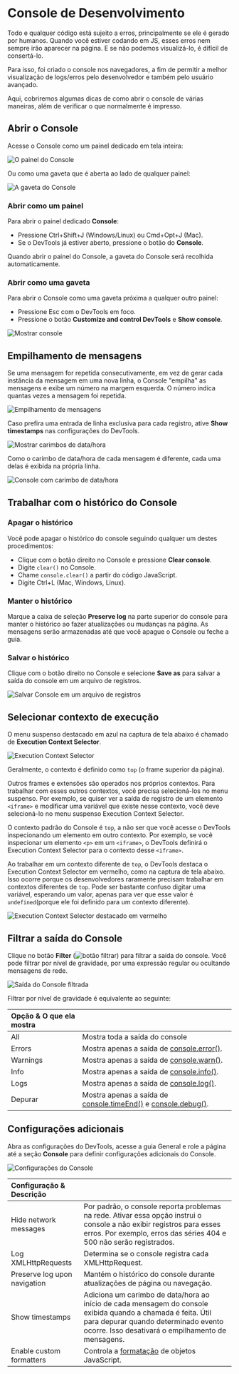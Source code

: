 # Console de Desenvolvimento

Todo e qualquer código está sujeito a erros, principalmente se ele é gerado por humanos. Quando você estiver codando em JS, esses erros nem sempre irão aparecer na página. E se não podemos visualizá-lo, é difícil de consertá-lo.

Para isso, foi criado o console nos navegadores, a fim de permitir a melhor visualização de logs/erros pelo desenvolvedor e também pelo usuário avançado.

Aqui, cobriremos algumas dicas de como abrir o console de várias maneiras, além de verificar o que normalmente é impresso.

## Abrir o Console

Acesse o Console como um painel dedicado em tela inteira:

![O painel do Console](https://developers.google.com/web/tools/chrome-devtools/console/images/console-panel.png?hl=pt-br)

Ou como uma gaveta que é aberta ao lado de qualquer painel:

![A gaveta do Console](https://developers.google.com/web/tools/chrome-devtools/console/images/console-drawer.png?hl=pt-br)

### Abrir como um painel

Para abrir o painel dedicado **Console**:

- Pressione Ctrl+Shift+J (Windows/Linux) ou Cmd+Opt+J (Mac).
- Se o DevTools já estiver aberto, pressione o botão do **Console**.

Quando abrir o painel do Console, a gaveta do Console será recolhida automaticamente.

### Abrir como uma gaveta

Para abrir o Console como uma gaveta próxima a qualquer outro painel:

- Pressione Esc com o DevTools em foco.
- Pressione o botão **Customize and control DevTools** e **Show console**.

![Mostrar console](https://developers.google.com/web/tools/chrome-devtools/console/images/show-console.png?hl=pt-br)

## Empilhamento de mensagens

Se uma mensagem for repetida consecutivamente, em vez de gerar cada instância da mensagem em uma nova linha, o Console "empilha" as mensagens e exibe um número na margem esquerda. O número indica quantas vezes a mensagem foi repetida.

![Empilhamento de mensagens](https://developers.google.com/web/tools/chrome-devtools/console/images/message-stacking.png?hl=pt-br)

Caso prefira uma entrada de linha exclusiva para cada registro, ative **Show timestamps** nas configurações do DevTools.

![Mostrar carimbos de data/hora](https://developers.google.com/web/tools/chrome-devtools/console/images/show-timestamps.png?hl=pt-br)

Como o carimbo de data/hora de cada mensagem é diferente, cada uma delas é exibida na própria linha.

![Console com carimbo de data/hora](https://developers.google.com/web/tools/chrome-devtools/console/images/timestamped-console.png?hl=pt-br)

## Trabalhar com o histórico do Console

### Apagar o histórico

Você pode apagar o histórico do console seguindo qualquer um destes procedimentos:

- Clique com o botão direito no Console e pressione **Clear console**.
- Digite `clear()` no Console.
- Chame `console.clear()` a partir do código JavaScript.
- Digite Ctrl+L (Mac, Windows, Linux).

### Manter o histórico

Marque a caixa de seleção **Preserve log** na parte superior do console para manter o histórico ao fazer atualizações ou mudanças na página. As mensagens serão armazenadas até que você apague o Console ou feche a guia.

### Salvar o histórico

Clique com o botão direito no Console e selecione **Save as** para salvar a saída do console em um arquivo de registros.

![Salvar Console em um arquivo de registros](https://developers.google.com/web/tools/chrome-devtools/console/images/console-save-as.png?hl=pt-br)

## Selecionar contexto de execução

O menu suspenso destacado em azul na captura de tela abaixo é chamado de **Execution Context Selector**.

![Execution Context Selector](https://developers.google.com/web/tools/chrome-devtools/console/images/execution-context-selector.png?hl=pt-br)

Geralmente, o contexto é definido como `top` (o frame superior da página).

Outros frames e extensões são operados nos próprios contextos. Para trabalhar com esses outros contextos, você precisa selecioná-los no menu suspenso. Por exemplo, se quiser ver a saída de registro de um elemento `<iframe>` e modificar uma variável que existe nesse contexto, você deve selecioná-lo no menu suspenso Execution Context Selector.

O contexto padrão do Console é `top`, a não ser que você acesse o DevTools inspecionando um elemento em outro contexto. Por exemplo, se você inspecionar um elemento `<p>` em um `<iframe>`, o DevTools definirá o Execution Context Selector para o contexto desse `<iframe>`.

Ao trabalhar em um contexto diferente de `top`, o DevTools destaca o Execution Context Selector em vermelho, como na captura de tela abaixo. Isso ocorre porque os desenvolvedores raramente precisam trabalhar em contextos diferentes de `top`. Pode ser bastante confuso digitar uma variável, esperando um valor, apenas para ver que esse valor é `undefined`(porque ele foi definido para um contexto diferente).

![Execution Context Selector destacado em vermelho](https://developers.google.com/web/tools/chrome-devtools/console/images/non-top-context.png?hl=pt-br)

## Filtrar a saída do Console

Clique no botão **Filter** (![botão filtrar](https://developers.google.com/web/tools/chrome-devtools/console/images/filter-button.png?hl=pt-br)) para filtrar a saída do console. Você pode filtrar por nível de gravidade, por uma expressão regular ou ocultando mensagens de rede.

![Saída do Console filtrada](https://developers.google.com/web/tools/chrome-devtools/console/images/filtered-console.png?hl=pt-br)

Filtrar por nível de gravidade é equivalente ao seguinte:

| Opção & O que ela mostra |                                                              |
| :----------------------- | ------------------------------------------------------------ |
| All                      | Mostra toda a saída do console                               |
| Errors                   | Mostra apenas a saída de [console.error()](https://developers.google.com/web/tools/chrome-devtools/debug/console/console-reference?hl=pt-br#consoleerrorobject--object-). |
| Warnings                 | Mostra apenas a saída de [console.warn()](https://developers.google.com/web/tools/chrome-devtools/debug/console/console-reference?hl=pt-br#consolewarnobject--object-). |
| Info                     | Mostra apenas a saída de [console.info()](https://developers.google.com/web/tools/chrome-devtools/debug/console/console-reference?hl=pt-br#consoleinfoobject--object-). |
| Logs                     | Mostra apenas a saída de [console.log()](https://developers.google.com/web/tools/chrome-devtools/debug/console/console-reference?hl=pt-br#consolelogobject--object-). |
| Depurar                  | Mostra apenas a saída de [console.timeEnd()](https://developers.google.com/web/tools/chrome-devtools/debug/console/console-reference?hl=pt-br#consoletimeendlabel) e [console.debug()](https://developers.google.com/web/tools/chrome-devtools/debug/console/console-reference?hl=pt-br#consoledebugobject--object-). |

## Configurações adicionais

Abra as configurações do DevTools, acesse a guia General e role a página até a seção **Console** para definir configurações adicionais do Console.

![Configurações do Console](https://developers.google.com/web/tools/chrome-devtools/console/images/console-settings.png?hl=pt-br)

| Configuração & Descrição     |                                                              |
| :--------------------------- | ------------------------------------------------------------ |
| Hide network messages        | Por padrão, o console reporta problemas na rede. Ativar essa opção instrui o console a não exibir registros para esses erros. Por exemplo, erros das séries 404 e 500 não serão registrados. |
| Log XMLHttpRequests          | Determina se o console registra cada XMLHttpRequest.         |
| Preserve log upon navigation | Mantém o histórico do console durante atualizações de página ou navegação. |
| Show timestamps              | Adiciona um carimbo de data/hora ao início de cada mensagem do console exibida quando a chamada é feita. Útil para depurar quando determinado evento ocorre. Isso desativará o empilhamento de mensagens. |
| Enable custom formatters     | Controla a [formatação](https://docs.google.com/document/d/1FTascZXT9cxfetuPRT2eXPQKXui4nWFivUnS_335T3U/preview?hl=pt-br) de objetos JavaScript. |